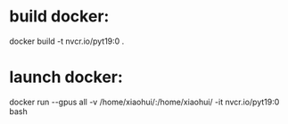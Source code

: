 # build docker: 
docker build -t nvcr.io/pyt19:0 .  

# launch docker: 
docker run --gpus all -v /home/xiaohui/:/home/xiaohui/ -it nvcr.io/pyt19:0 bash 
